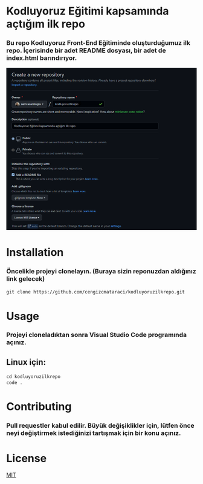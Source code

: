 # Kodluyoruz Eğitimi kapsamında açtığım ilk repo
### Bu repo Kodluyoruz Front-End Eğitiminde oluşturduğumuz ilk repo. İçerisinde bir adet README dosyası, bir adet de index.html barındırıyor.
![](g1.PNG)
# Installation
### Öncelikle projeyi clonelayın. (Buraya sizin reponuzdan aldığınız link gelecek)
``` 
git clone https://github.com/cengizcmataraci/kodluyoruzilkrepo.git
```
# Usage
### Projeyi cloneladıktan sonra Visual Studio Code programında açınız.
## Linux için:
```
cd kodluyoruzilkrepo
code . 
 ```
# Contributing
### Pull requestler kabul edilir. Büyük değişiklikler için, lütfen önce neyi değiştirmek istediğinizi tartışmak için bir konu açınız.
# License
[MIT](https://choosealicense.com/licenses/mit/)

